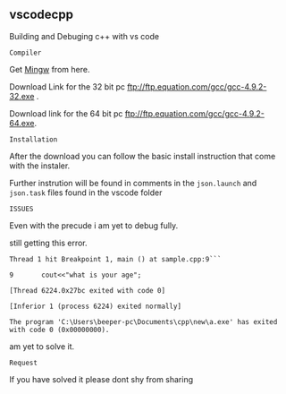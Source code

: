 ## vscodecpp
Building and Debuging c++ with vs code

```
Compiler
```
Get [Mingw](http://www.equation.com/servlet/equation.cmd?fa=fortran) from here.

Download Link for the 32 bit pc ftp://ftp.equation.com/gcc/gcc-4.9.2-32.exe . 

Download link for the 64 bit pc ftp://ftp.equation.com/gcc/gcc-4.9.2-64.exe.

```
Installation
```
After the  download you can follow the basic install instruction that come with the instaler.

Further instrution will be found in comments in the ```json.launch``` and ```json.task``` files found in the vscode folder

```
ISSUES
```

Even with the precude i am yet to debug fully. 

still getting this error.



    Thread 1 hit Breakpoint 1, main () at sample.cpp:9```

    9	    cout<<"what is your age";

    [Thread 6224.0x27bc exited with code 0]

    [Inferior 1 (process 6224) exited normally]

    The program 'C:\Users\beeper-pc\Documents\cpp\new\a.exe' has exited with code 0 (0x00000000).



am yet to solve it.


```
Request
```

If you have solved it please dont shy from sharing
